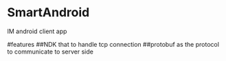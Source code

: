 # SmartAndroid
IM android client app

#features
##NDK that to handle tcp connection
##protobuf as the protocol to communicate to server side
